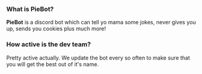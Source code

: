 ### What is PieBot?
**PieBot** is a discord bot which can tell yo mama some jokes, never gives you up, sends you cookies plus much more!<br>

### How active is the dev team?
Pretty active actually. We update the bot every so often to make sure that you will get the best out of it's name.
